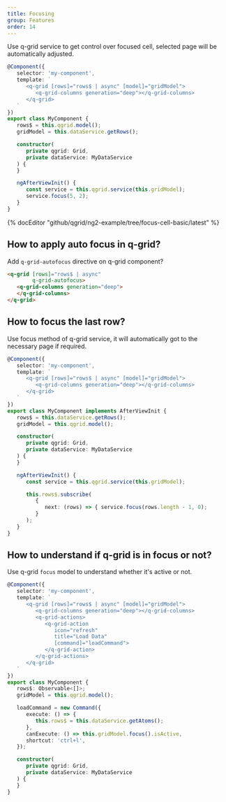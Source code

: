 ```yaml
---
title: Focusing
group: Features
order: 14
---
```


Use q-grid service to get control over focused cell, selected page will be automatically adjusted.

```typescript
@Component({
   selector: 'my-component',
   template: `
      <q-grid [rows]="rows$ | async" [model]="gridModel">
         <q-grid-columns generation="deep"></q-grid-columns>
      </q-grid>
   `
})
export class MyComponent {
   rows$ = this.qgrid.model();
   gridModel = this.dataService.getRows();

   constructor(
      private qgrid: Grid,
      private dataService: MyDataService
   ) {
   }

   ngAfterViewInit() {
      const service = this.qgrid.service(this.gridModel);
      service.focus(5, 2);
   }
}
```

{% docEditor "github/qgrid/ng2-example/tree/focus-cell-basic/latest" %}

## How to apply auto focus in q-grid?

Add `q-grid-autofocus` directive on q-grid component?

```html
<q-grid [rows]="rows$ | async"
        q-grid-autofocus>
   <q-grid-columns generation="deep">
   </q-grid-columns>
</q-grid>
```

## How to focus the last row?

Use focus method of q-grid service, it will automatically got to the necessary page if required.

```typescript
@Component({
   selector: 'my-component',
   template: `
      <q-grid [rows]="rows$ | async" [model]="gridModel">
         <q-grid-columns generation="deep"></q-grid-columns>
      </q-grid>
   `
})
export class MyComponent implements AfterViewInit {
   rows$ = this.dataService.getRows();
   gridModel = this.qgrid.model();

   constructor(
      private qgrid: Grid,
      private dataService: MyDataService
   ) {
   }

   ngAfterViewInit() {
      const service = this.qgrid.service(this.gridModel);

      this.rows$.subscribe(
         {
            next: (rows) => { service.focus(rows.length - 1, 0);
         }
      );
   }
}
```

## How to understand if q-grid is in focus or not?

Use q-grid `focus` model to understand whether it's active or not.

```typescript
@Component({
   selector: 'my-component',
   template: `
      <q-grid [rows]="rows$ | async" [model]="gridModel">
         <q-grid-columns generation="deep"></q-grid-columns>
         <q-grid-actions>
            <q-grid-action
               icon="refresh"
               title="Load Data"
               [command]="loadCommand">
            </q-grid-action>
         </q-grid-actions>
      </q-grid>
   `
})
export class MyComponent {
   rows$: Observable<[]>;
   gridModel = this.qgrid.model();

   loadCommand = new Command({
      execute: () => {
         this.rows$ = this.dataService.getAtoms();
      },
      canExecute: () => this.gridModel.focus().isActive,
      shortcut: 'ctrl+l',
   });

   constructor(
      private qgrid: Grid,
      private dataService: MyDataService
   ) {
   }
}
```
